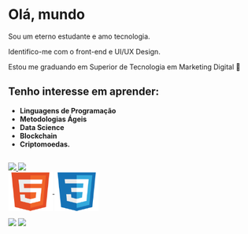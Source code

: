 <h1> Olá, mundo </h1>

<p>Sou um eterno estudante e amo tecnologia.</p>
<p>Identifico-me com o front-end e UI/UX Design.</p>
<p>Estou me graduando em Superior de Tecnologia em Marketing Digital 🚀</p>

<p><h2>Tenho interesse em aprender:</h2> 
 <ul>
   <li><strong>Linguagens de Programação</strong></li>
   <li><strong>Metodologias Ágeis</strong></li>
   <li><strong>Data Science</strong></li>
   <li><strong>Blockchain</strong></li>
   <li><strong>Criptomoedas.</strong></li></p>
  </ul>

##

<div align="left">
  <a href="https://github.com/hugohendrix">
 <img height="180em" src="https://github-readme-stats.vercel.app/api?username=HugoHendrix&show_icons=true&theme=onedark&include_all_commits=true&count_private=true"/>
  <img height="180em" src="https://github-readme-stats.vercel.app/api/top-langs/?username=HugoHendrix&layout=compact&langs_count=7&theme=onedark"/>
    <div style="display: inline_block"> 
    <img align="center" alt="Huho-HTML" height="80" width="90" src="https://raw.githubusercontent.com/devicons/devicon/master/icons/html5/html5-original.svg">
    <img align="center" alt="Hugo-CSS" height="80" width="90" src="https://raw.githubusercontent.com/devicons/devicon/master/icons/css3/css3-original.svg">
  </div>
</div>
  
<div> 
 
  <a href = "mailto:hugohendrixc@gmail.com"><img src="https://img.shields.io/badge/Gmail-D14836?style=for-the-badge&logo=gmail&logoColor=white" target="_blank"></a>
  <a href="https://www.linkedin.com/in/hugohendrix/" target="_blank"><img src="https://img.shields.io/badge/-LinkedIn-%230077B5?style=for-the-badge&logo=linkedin&logoColor=white" target="_blank"></a> 
 

 
</div>
